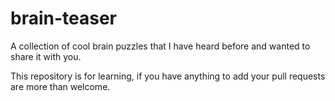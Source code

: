 # brain-teaser



A collection of cool brain puzzles that I have heard before and wanted to share it with you.

This repository is for learning, if you have anything to add your pull requests are more than welcome.


